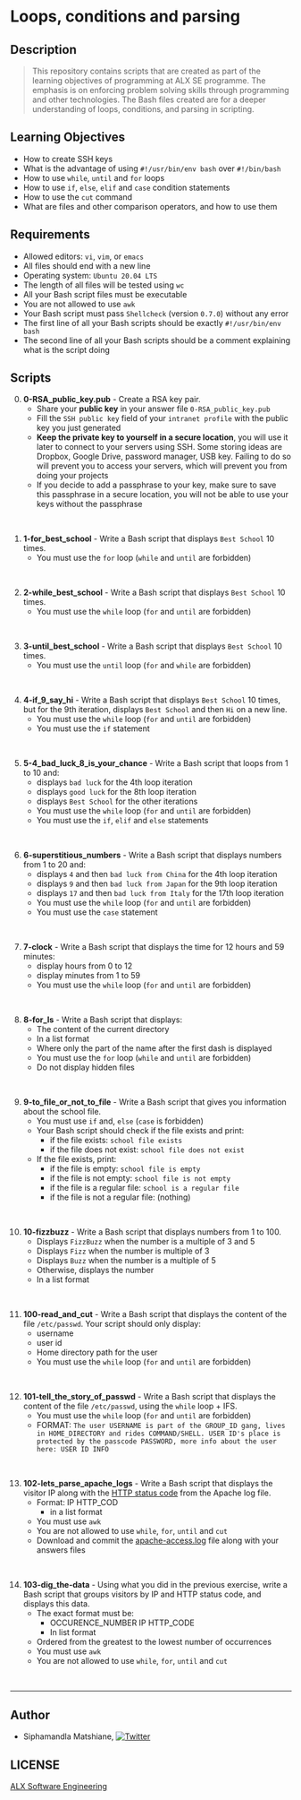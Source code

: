 # Loops, conditions and parsing

## Description
> This repository contains scripts that are created as part of the learning objectives of programming at ALX SE programme. The emphasis is on enforcing problem solving skills through programming and other technologies. The Bash files created are for a deeper understanding of loops, conditions, and parsing in scripting.

## Learning Objectives
- How to create SSH keys
- What is the advantage of using `#!/usr/bin/env bash` over `#!/bin/bash`
- How to use `while`, `until` and `for` loops
- How to use `if`, `else`, `elif` and `case` condition statements
- How to use the `cut` command
- What are files and other comparison operators, and how to use them

## Requirements
- Allowed editors: `vi`, `vim`, or `emacs`
- All files should end with a new line
- Operating system: `Ubuntu 20.04 LTS`
- The length of all files will be tested using `wc`
- All your Bash script files must be executable
- You are not allowed to use `awk`
- Your Bash script must pass `Shellcheck` (version `0.7.0`) without any error
- The first line of all your Bash scripts should be exactly `#!/usr/bin/env bash`
- The second line of all your Bash scripts should be a comment explaining what is the script doing

## Scripts
0. **0-RSA_public_key.pub** - Create a RSA key pair.
    * Share your **public key** in your answer file `0-RSA_public_key.pub`
    * Fill the `SSH public key` field of your `intranet profile` with the public key you just generated
    * **Keep the private key to yourself in a secure location**, you will use it later to connect to your servers using SSH. Some storing ideas are Dropbox, Google Drive, password manager, USB key. Failing to do so will prevent you to access your servers, which will prevent you from doing your projects
    * If you decide to add a passphrase to your key, make sure to save this passphrase in a secure location, you will not be able to use your keys without the passphrase
<br>

1. **1-for_best_school** - Write a Bash script that displays `Best School` 10 times.
    * You must use the `for` loop (`while` and `until` are forbidden)
<br>

2. **2-while_best_school** - Write a Bash script that displays `Best School` 10 times.
    * You must use the `while` loop (`for` and `until` are forbidden)
<br>

3. **3-until_best_school** - Write a Bash script that displays `Best School` 10 times.
    * You must use the `until` loop (`for` and `while` are forbidden)
<br>

4. **4-if_9_say_hi** - Write a Bash script that displays `Best School` 10 times, but for the 9th iteration, displays `Best School` and then `Hi` on a new line.
    * You must use the `while` loop (`for` and `until` are forbidden)
    * You must use the `if` statement
<br>

5. **5-4_bad_luck_8_is_your_chance** - Write a Bash script that loops from 1 to 10 and:
    * displays `bad luck` for the 4th loop iteration
    * displays `good luck` for the 8th loop iteration
    * displays `Best School` for the other iterations
    * You must use the `while` loop (`for` and `until` are forbidden)
    * You must use the `if`, `elif` and `else` statements
<br>

6. **6-superstitious_numbers** - Write a Bash script that displays numbers from 1 to 20 and:
    * displays `4` and then `bad luck from China` for the 4th loop iteration
    * displays `9` and then `bad luck from Japan` for the 9th loop iteration
    * displays `17` and then `bad luck from Italy` for the 17th loop iteration
    * You must use the `while` loop (`for` and `until` are forbidden)
    * You must use the `case` statement
<br>

7. **7-clock** - Write a Bash script that displays the time for 12 hours and 59 minutes:
    * display hours from 0 to 12
    * display minutes from 1 to 59
    * You must use the `while` loop (`for` and `until` are forbidden)
<br>

8. **8-for_ls** - Write a Bash script that displays:
    * The content of the current directory
    * In a list format
    * Where only the part of the name after the first dash is displayed
    * You must use the `for` loop (`while` and `until` are forbidden)
    * Do not display hidden files
<br>

9. **9-to_file_or_not_to_file** - Write a Bash script that gives you information about the school file.
    * You must use `if` and, `else` (`case` is forbidden)
    * Your Bash script should check if the file exists and print:
        * if the file exists: `school file exists`
        * if the file does not exist: `school file does not exist`
    * If the file exists, print:
        * if the file is empty: `school file is empty`
        * if the file is not empty: `school file is not empty`
        * if the file is a regular file: `school is a regular file`
        * if the file is not a regular file: (nothing)
<br>

10. **10-fizzbuzz** - Write a Bash script that displays numbers from 1 to 100.
    * Displays `FizzBuzz` when the number is a multiple of 3 and 5
    * Displays `Fizz` when the number is multiple of 3
    * Displays `Buzz` when the number is a multiple of 5
    * Otherwise, displays the number
    * In a list format
<br>

11. **100-read_and_cut** - Write a Bash script that displays the content of the file `/etc/passwd`. Your script should only display:
    * username
    * user id
    * Home directory path for the user
    * You must use the `while` loop (`for` and `until` are forbidden)
<br>

12. **101-tell_the_story_of_passwd** - Write a Bash script that displays the content of the file `/etc/passwd`, using the `while` loop + IFS.
    * You must use the `while` loop (`for` and `until` are forbidden)
    * FORMAT: `The user USERNAME is part of the GROUP_ID gang, lives in HOME_DIRECTORY and rides COMMAND/SHELL. USER ID's place is protected by the passcode PASSWORD, more info about the user here: USER ID INFO`
<br>

13. **102-lets_parse_apache_logs** - Write a Bash script that displays the visitor IP along with the [HTTP status code](https://intranet.alxswe.com/rltoken/7de-UBmf8xgwH1iSwzX1MA) from the Apache log file.
    * Format: IP HTTP_COD
        * in a list format
    * You must use `awk`
    * You are not allowed to use `while`, `for`, `until` and `cut`
    * Download and commit the [apache-access.log](https://intranet-projects-files.s3.amazonaws.com/holbertonschool-sysadmin_devops/80/apache-access.log) file along with your answers files
<br>

14. **103-dig_the-data** - Using what you did in the previous exercise, write a Bash script that groups visitors by IP and HTTP status code, and displays this data.
    * The exact format must be:
        * OCCURENCE_NUMBER IP HTTP_CODE
        * In list format
    * Ordered from the greatest to the lowest number of occurrences
    * You must use `awk`
    * You are not allowed to use `while`, `for`, `until` and `cut`
<br>

---
## Author
* Siphamandla Matshiane, [![Twitter](http://i.imgur.com/wWzX9uB.png)](https://twitter.com/sbumatshiane916) 

## LICENSE
[ALX Software Engineering](https://www.alxafrica.com/software-engineering/)
